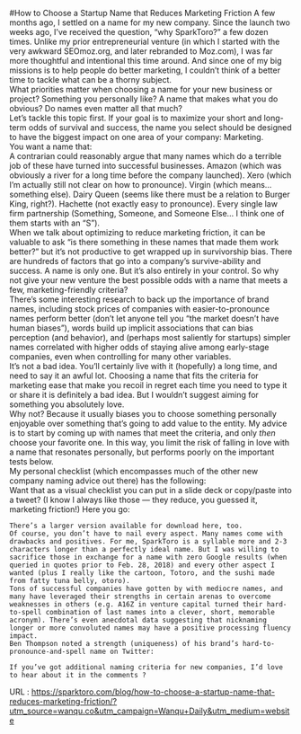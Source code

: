  #How to Choose a Startup Name that Reduces Marketing Friction
  A few months ago, I settled on a name for my new company. Since the launch two weeks ago, I’ve received the question, “why SparkToro?” a few dozen times. Unlike my prior entrepreneurial venture (in which I started with the very awkward SEOmoz.org, and later rebranded to Moz.com), I was far more thoughtful and intentional this time around. And since one of my big missions is to help people do better marketing, I couldn’t think of a better time to tackle what can be a thorny subject.  
    What priorities matter when choosing a name for your new business or project? Something you personally like? A name that makes what you do obvious? Do names even matter all that much?  
    Let’s tackle this topic first. If your goal is to maximize your short and long-term odds of survival and success, the name you select should be designed to have the biggest impact on one area of your company: Marketing.  
    You want a name that:  
    A contrarian could reasonably argue that many names which do a terrible job of these have turned into successful businesses. Amazon (which was obviously a river for a long time before the company launched). Xero (which I’m actually still not clear on how to pronounce). Virgin (which means… something else). Dairy Queen (seems like there must be a relation to Burger King, right?). Hachette (not exactly easy to pronounce). Every single law firm partnership (Something, Someone, and Someone Else… I think one of them starts with an “S”).  
    When we talk about optimizing to reduce marketing friction, it can be valuable to ask “is there something in these names that made them work better?” but it’s not productive to get wrapped up in survivorship bias. There are hundreds of factors that go into a company’s survive-ability and success. A name is only one. But it’s also entirely in your control. So why not give your new venture the best possible odds with a name that meets a few, marketing-friendly criteria?  
    There’s some interesting research to back up the importance of brand names, including stock prices of companies with easier-to-pronounce names perform better (don’t let anyone tell you “the market doesn’t have human biases”), words build up implicit associations that can bias perception (and behavior), and (perhaps most saliently for startups) simpler names correlated with higher odds of staying alive among early-stage companies, even when controlling for many other variables.  
    It’s not a bad idea. You’ll certainly live with it (hopefully) a long time, and need to say it an awful lot. Choosing a name that fits the criteria for marketing ease that make you recoil in regret each time you need to type it or share it is definitely a bad idea. But I wouldn’t suggest aiming for something you absolutely love.  
    Why not? Because it usually biases you to choose something personally enjoyable over something that’s going to add value to the entity. My advice is to start by coming up with names that meet the criteria, and only *then* choose your favorite one. In this way, you limit the risk of falling in love with a name that resonates personally, but performs poorly on the important tests below.  
    My personal checklist (which encompasses much of the other new company naming advice out there) has the following:  
    Want that as a visual checklist you can put in a slide deck or copy/paste into a tweet? (I know I always like those — they reduce, you guessed it, marketing friction!) Here you go:  
      
    There’s a larger version available for download here, too.  
    Of course, you don’t have to nail every aspect. Many names come with drawbacks and positives. For me, SparkToro is a syllable more and 2-3 characters longer than a perfectly ideal name. But I was willing to sacrifice those in exchange for a name with zero Google results (when queried in quotes prior to Feb. 28, 2018) and every other aspect I wanted (plus I really like the cartoon, Totoro, and the sushi made from fatty tuna belly, otoro).  
    Tons of successful companies have gotten by with mediocre names, and many have leveraged their strengths in certain arenas to overcome weaknesses in others (e.g. A16Z in venture capital turned their hard-to-spell combination of last names into a clever, short, memorable acronym). There’s even anecdotal data suggesting that nicknaming longer or more convoluted names may have a positive processing fluency impact.  
    Ben Thompson noted a strength (uniqueness) of his brand’s hard-to-pronounce-and-spell name on Twitter:  
      
    If you’ve got additional naming criteria for new companies, I’d love to hear about it in the comments ?  
    
  URL : https://sparktoro.com/blog/how-to-choose-a-startup-name-that-reduces-marketing-friction/?utm_source=wanqu.co&utm_campaign=Wanqu+Daily&utm_medium=website